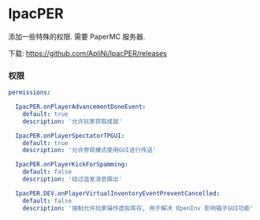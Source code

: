 # IpacPER
添加一些特殊的权限. 需要 PaperMC 服务器.

下载: https://github.com/ApliNi/IpacPER/releases

### 权限
```yaml
permissions:

  IpacPER.onPlayerAdvancementDoneEvent:
    default: true
    description: '允许玩家获取成就'

  IpacPER.onPlayerSpectatorTPGUI:
    default: true
    description: '允许旁观模式使用GUI进行传送'

  IpacPER.onPlayerKickForSpamming:
    default: false
    description: '绕过滥发消息踢出'

  IpacPER.DEV.onPlayerVirtualInventoryEventPreventCancelled:
    default: false
    description: '强制允许玩家操作虚拟库存, 用于解决 OpenInv 影响箱子GUI功能'
```